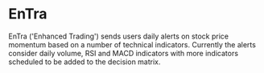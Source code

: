 # EnTra

EnTra ('Enhanced Trading') sends users daily alerts on stock price momentum based on a number of technical indicators. 
Currently the alerts consider daily volume, RSI and MACD indicators with more indicators scheduled to be added to the decision matrix.
